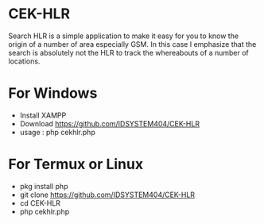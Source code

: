 # CEK-HLR
Search HLR is a simple application to make it easy for you to know the origin of a number of area especially GSM. In this case I emphasize that the search is absolutely not the HLR to track the whereabouts of a number of locations.

# For Windows
- Install XAMPP
- Download https://github.com/IDSYSTEM404/CEK-HLR
- usage : php cekhlr.php

# For Termux or Linux
- pkg install php
- git clone https://github.com/IDSYSTEM404/CEK-HLR
- cd CEK-HLR
- php cekhlr.php
